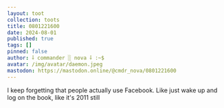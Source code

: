 ```yaml
---
layout: toot
collection: toots
title: 0801221600
date: 2024-08-01
published: true
tags: []
pinned: false
author: ⸸ commander ░ nova ⸸ :~$
avatar: /img/avatar/daemon.jpeg
mastodon: https://mastodon.online/@cmdr_nova/0801221600
---
```


I keep forgetting that people actually use Facebook. Like just wake up and log on the book, like it's 2011 still
